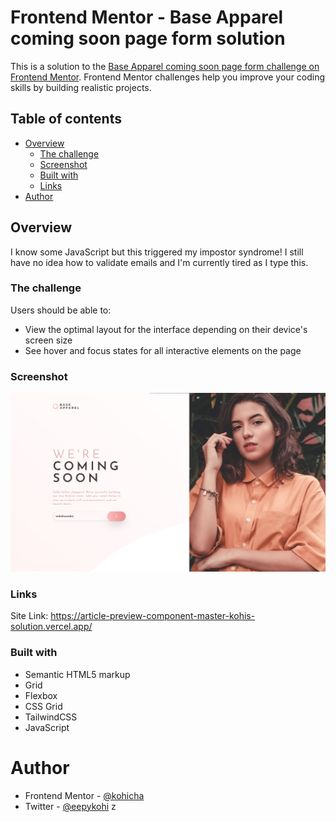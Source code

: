 # Frontend Mentor - Base Apparel coming soon page form solution

This is a solution to the [Base Apparel coming soon page form challenge on Frontend Mentor](https://www.frontendmentor.io/challenges/base-apparel-coming-soon-page-5d46b47f8db8a7063f9331a0/hub). Frontend Mentor challenges help you improve your coding skills by building realistic projects.

## Table of contents

- [Overview](#overview)
  - [The challenge](#the-challenge)
  - [Screenshot](#screenshot)
  - [Built with](#built-with)
  - [Links](#links)
- [Author](#author)

## Overview

I know some JavaScript but this triggered my impostor syndrome! I still have no idea how to validate emails and I'm currently tired as I type this.

### The challenge

Users should be able to:

- View the optimal layout for the interface depending on their device's screen size
- See hover and focus states for all interactive elements on the page

### Screenshot

![Screenshot of Result](./design/output.jpg)

### Links

Site Link: https://article-preview-component-master-kohis-solution.vercel.app/
### Built with

- Semantic HTML5 markup
- Grid
- Flexbox
- CSS Grid
- TailwindCSS
- JavaScript

# Author

- Frontend Mentor - [@kohicha](https://www.frontendmentor.io/profile/kohicha)
- Twitter - [@eepykohi](https://twitter.com/eepykohi)
  z
